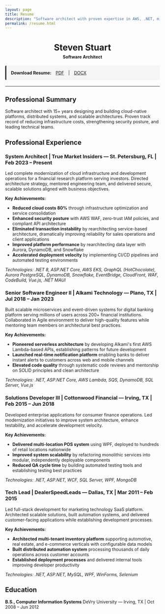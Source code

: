 ```yaml
---
layout: page
title: Resume
description: "Software architect with proven expertise in AWS, .NET, microservices, and cloud infrastructure—delivering scalable, cost-effective solutions."
permalink: /resume.html
---
```


<h1 style="text-align: center; margin-bottom: 5px;">Steven Stuart</h1>
<p style="text-align: center; font-weight: bold; margin: 5px 0;">Software Architect</p>

<div style="margin: 20px 0; padding: 15px; background-color: #f5f5f5; border-left: 4px solid #333; border-radius: 4px;">
  <strong>Download Resume:</strong>
  <a href="{{ site.baseurl }}/assets/downloads/steven-stuart-resume.pdf" download style="margin: 0 10px; text-decoration: underline;">PDF</a> |
  <a href="{{ site.baseurl }}/assets/downloads/steven-stuart-resume.docx" download style="margin: 0 10px; text-decoration: underline;">DOCX</a>
</div>

---


## Professional Summary

Software architect with 15+ years designing and building cloud-native platforms, distributed systems, and scalable architectures. Proven track record of reducing infrastructure costs, strengthening security posture, and leading technical teams.

## Professional Experience

### System Architect | True Market Insiders — St. Petersburg, FL | Feb 2023 – Present

Led complete modernization of cloud infrastructure and development operations for a financial research platform serving investors. Directed architecture strategy, mentored engineering team, and delivered secure, scalable solutions aligned with business objectives.

**Key Achievements:**
- **Reduced cloud costs 80%** through infrastructure optimization and service consolidation
- **Enhanced security posture** with AWS WAF, zero-trust IAM policies, and compliant API architecture
- **Eliminated transaction instability** by rearchitecting service-based architecture, dramatically improving reliability for sales operations and client applications
- **Improved platform performance** by rearchitecting data layer with Aurora, DynamoDB, and Snowflake
- **Accelerated deployment velocity** by implementing CI/CD pipelines and automated testing environments

*Technologies: .NET 8, ASP.NET Core, AWS EKS, GraphQL (HotChocolate), Aurora PostgreSQL, DynamoDB, Snowflake, EventBridge, CloudFront, WAF, CodeBuild, Vue.js, .NET MAUI*

### Senior Software Engineer II | Alkami Technology — Plano, TX | Jul 2018 – Jan 2023

Built scalable microservices and event-driven systems for digital banking platform serving millions of users across 200+ financial institutions. Collaborated in Agile environment to deliver high-quality features while mentoring team members on architectural best practices.

**Key Achievements:**
- **Pioneered serverless architecture** by developing Alkami's first AWS Lambda-based APIs, establishing patterns for future development
- **Launched real-time notification platform** enabling banks to deliver instant alerts to customers across web and mobile channels
- **Elevated code quality** through systematic code reviews and mentorship on SOLID principles and clean architecture

*Technologies: .NET, ASP.NET Core, AWS Lambda, SQS, DynamoDB, SQL Server, Vue.js*

### Solutions Developer III | Cottonwood Financial — Irving, TX | Feb 2015 – Jun 2018

Developed enterprise applications for consumer finance operations. Led modernization initiatives to improve system architecture, enhance testability, and accelerate development velocity.

**Key Achievements:**
- **Delivered multi-location POS system** using WPF, deployed to hundreds of retail locations nationwide
- **Improved system scalability** by refactoring monolithic services into modular, independently deployable components
- **Reduced QA cycle time** by building automated testing tools and establishing testing best practices

*Technologies: .NET, ASP.NET, WCF, SQL Server, WPF, MongoDB*

### Tech Lead | DealerSpeedLeads — Dallas, TX | Mar 2011 – Feb 2015

Led full-stack development for marketing technology SaaS platform. Architected scalable solutions, built automation systems, and delivered customer-facing applications while establishing development processes.

**Key Achievements:**
- **Architected multi-tenant inventory platform** supporting automotive, real estate, and e-commerce verticals with configurable data models
- **Built distributed automation system** processing thousands of daily operations across customer accounts
- **Established deployment processes** and delivered internal tools improving developer productivity

*Technologies: .NET, ASP.NET, MySQL, WPF, WinForms, Selenium*

## Education

**B.S., Computer Information Systems**
DeVry University — Irving, TX | Oct 2008 – Jun 2012